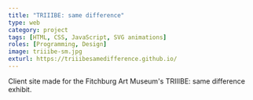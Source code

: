 ```yaml
---
title: "TRIIIBE: same difference"
type: web
category: project
tags: [HTML, CSS, JavaScript, SVG animations]
roles: [Programming, Design]
image: triiibe-sm.jpg
exturl: https://triiibesamedifference.github.io/
---
```

Client site made for the Fitchburg Art Museum's TRIIIBE: same difference exhibit.